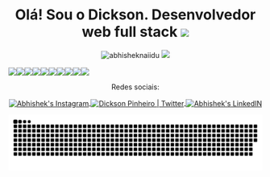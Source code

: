 <h1 align="center"> Olá! Sou o Dickson. Desenvolvedor web full stack <img src="https://media.giphy.com/media/hvRJCLFzcasrR4ia7z/giphy.gif" width="35"></h1>

<div align="center">
<p align="center"> <img height="160em" src="https://github-readme-stats.vercel.app/api?username=Dickson-Pinheiro&show_icons=true&theme=gotham" alt="abhisheknaiidu" />
<img height="160em" src="https://github-readme-stats-bk7cvenwo-lmartinhao.vercel.app/api/top-langs/?username=Dickson-Pinheiro&layout=compact&langs_count=7&theme=gotham"/>
</div>

<img align="center" src="https://img.shields.io/badge/React-20232A?style=for-the-badge&logo=react&logoColor=61DAFB"><img 
 align="center" src="https://img.shields.io/badge/Node.js-339933?style=for-the-badge&logo=nodedotjs&logoColor=white"><img
 align="center" src="https://img.shields.io/badge/JavaScript-323330?style=for-the-badge&logo=javascript&logoColor=F7DF1E"><img
 align="center" src="https://img.shields.io/badge/json-5E5C5C?style=for-the-badge&logo=json&logoColor=white"><img
 align="center" src="https://img.shields.io/badge/MySQL-005C84?style=for-the-badge&logo=mysql&logoColor=white"><img
 align="center" src="https://img.shields.io/badge/MongoDB-4EA94B?style=for-the-badge&logo=mongodb&logoColor=white"><img
 align="center" src="https://img.shields.io/badge/PostgreSQL-316192?style=for-the-badge&logo=postgresql&logoColor=white"><img
 align="center" src="https://img.shields.io/badge/CSS3-1572B6?style=for-the-badge&logo=css3&logoColor=white"><img
 align="center" src="https://img.shields.io/badge/HTML5-E34F26?style=for-the-badge&logo=html5&logoColor=white"><img
 align="center" src="https://img.shields.io/badge/C-00599C?style=for-the-badge&logo=c&logoColor=white" >
<div align="center">

  <p>Redes sociais: </p>
<a href="https://www.instagram.com/dicksonpinheiro/">
  <img align="center" alt="Abhishek's Instagram" width="22px" src="https://raw.githubusercontent.com/hussainweb/hussainweb/main/icons/instagram.png" />
</a><a href="https://twitter.com/dicksonpinheir1">
  <img align="center" alt="Dickson Pinheiro | Twitter" width="22px" src="https://raw.githubusercontent.com/peterthehan/peterthehan/master/assets/twitter.svg" />
</a><a href="https://www.linkedin.com/in/dickson-medeiros/">
  <img align="center" alt="Abhishek's LinkedIN" width="22px" src="https://raw.githubusercontent.com/peterthehan/peterthehan/master/assets/linkedin.svg" />
</a>
  
  ![github contribution grid snake animation](https://raw.githubusercontent.com/Dickson-Pinheiro/Dickson-Pinheiro/output/github-contribution-grid-snake-dark.svg#gh-dark-mode-only)
  
</div>
